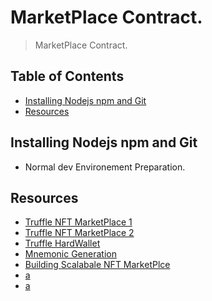 
# MarketPlace Contract.
> MarketPlace Contract.


## Table of Contents
* [Installing Nodejs npm and Git](#installing-nodejs-npm-and-git)
* [Resources](#resources)


## Installing Nodejs npm and Git
- Normal dev Environement Preparation.

## Resources
- [Truffle NFT MarketPlace 1](https://github.com/eQereum/truffle-web3-nft-marketplace)
- [Truffle NFT MarketPlace 2](https://github.com/miquelTC/nft-marketplace)
- [Truffle HardWallet](https://www.npmjs.com/package/@truffle/hdwallet-provider)
- [Mnemonic Generation](https://nhancv.com/deploy-smart-contract-with-truffle/)
- [Building Scalabale NFT MarketPlce](https://dev.to/edge-and-node/building-scalable-full-stack-apps-on-ethereum-with-polygon-2cfb)
- [a](xx)
- [a](xx)


